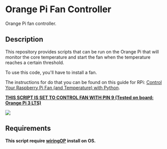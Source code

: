 # Orange Pi Fan Controller

Orange Pi fan controller.

## Description

This repository provides scripts that can be run on the Orange Pi that will
monitor the core temperature and start the fan when the temperature reaches
a certain threshold.

To use this code, you'll have to install a fan.

The instructions for do that you can be found on this guide for RPi: [Control Your Raspberry Pi Fan (and Temperature) with Python](https://howchoo.com/g/ote2mjkzzta/control-raspberry-pi-fan-temperature-python).

**<u>THIS SCRIPT IS SET TO CONTROL FAN WITH PIN 9 (Tested on board: Orange Pi 3 LTS)</u>**

![](http://www.orangepi.org/orangepiwiki/images/4/4d/Orange-pi-3-lts-interface-details-img2.png)

## Requirements

**This script require [wiringOP](https://github.com/orangepi-xunlong/wiringOP) install on OS.**
